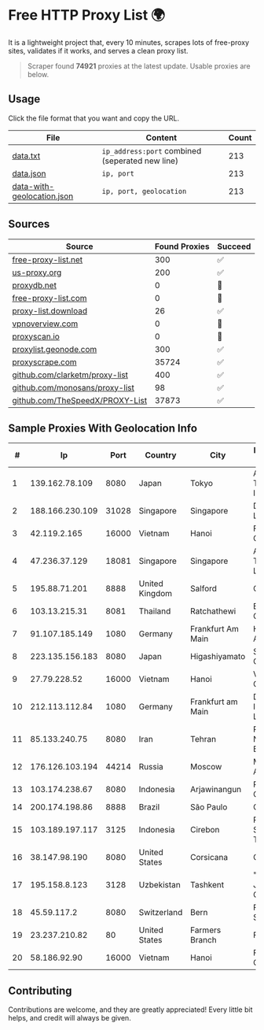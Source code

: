 
# Free HTTP Proxy List 🌍

It is a lightweight project that, every 10 minutes, scrapes lots of free-proxy sites, validates if it works, and serves a clean proxy list.


> Scraper found **74921** proxies at the latest update. Usable proxies are below.

## Usage

Click the file format that you want and copy the URL.


|File|Content|Count|
|----|-------|-----|
|[data.txt](https://raw.githubusercontent.com/themiralay/Proxy-List-World/master/data.txt)|`ip_address:port` combined (seperated new line)|213|
|[data.json](https://raw.githubusercontent.com/themiralay/Proxy-List-World/master/data.json)|`ip, port`|213|
|[data-with-geolocation.json](https://raw.githubusercontent.com/themiralay/Proxy-List-World/master/data-with-geolocation.json)|`ip, port, geolocation`|213|

## Sources

|Source|Found Proxies|Succeed|
|------|-------------|-------|
|[free-proxy-list.net](https://free-proxy-list.net)|300|✅|
|[us-proxy.org](https://www.us-proxy.org)|200|✅|
|[proxydb.net](http://proxydb.net)|0|🚫|
|[free-proxy-list.com](https://free-proxy-list.com/?page=&port=&type%5B%5D=http&type%5B%5D=https&up_time=0&search=Search)|0|🚫|
|[proxy-list.download](https://www.proxy-list.download/HTTP)|26|✅|
|[vpnoverview.com](https://vpnoverview.com/privacy/anonymous-browsing/free-proxy-servers)|0|🚫|
|[proxyscan.io](https://www.proxyscan.io)|0|🚫|
|[proxylist.geonode.com](https://proxylist.geonode.com/api/proxy-list?limit=300&page=1&sort_by=lastChecked&sort_type=desc&protocols=http,https)|300|✅|
|[proxyscrape.com](https://api.proxyscrape.com/v2/?request=displayproxies&protocol=http&timeout=10000&country=all&ssl=all&anonymity=all)|35724|✅|
|[github.com/clarketm/proxy-list](https://raw.githubusercontent.com/clarketm/proxy-list/master/proxy-list-raw.txt)|400|✅|
|[github.com/monosans/proxy-list](https://raw.githubusercontent.com/monosans/proxy-list/main/proxies/http.txt)|98|✅|
|[github.com/TheSpeedX/PROXY-List](https://raw.githubusercontent.com/TheSpeedX/PROXY-List/master/http.txt)|37873|✅|


## Sample Proxies With Geolocation Info

|#|Ip|Port|Country|City|Internet Service Provider|
|-|--|----|-------|----|-------------------------|
|1|139.162.78.109|8080|Japan|Tokyo|Akamai Technologies, Inc.|
|2|188.166.230.109|31028|Singapore|Singapore|DigitalOcean, LLC|
|3|42.119.2.165|16000|Vietnam|Hanoi|FPT Telecom Company|
|4|47.236.37.129|18081|Singapore|Singapore|Alibaba (US) Technology Co., Ltd.|
|5|195.88.71.201|8888|United Kingdom|Salford|OVH SAS|
|6|103.13.215.31|8081|Thailand|Ratchathewi|Bunny Communications|
|7|91.107.185.149|1080|Germany|Frankfurt Am Main|Hetzner Online AG|
|8|223.135.156.183|8080|Japan|Higashiyamato|So-net Corporation|
|9|27.79.228.52|16000|Vietnam|Hanoi|Viettel Corporation|
|10|212.113.112.84|1080|Germany|Frankfurt am Main|DpkgSoft International Limited|
|11|85.133.240.75|8080|Iran|Tehran|Respina Networks & Beyond PJSC|
|12|176.126.103.194|44214|Russia|Moscow|Miglovets Egor Andreevich|
|13|103.174.238.67|8080|Indonesia|Arjawinangun|PT Anugerah Cimanuk Raya|
|14|200.174.198.86|8888|Brazil|São Paulo|Claro S.A|
|15|103.189.197.117|3125|Indonesia|Cirebon|PT Graha Sumber Teknologi|
|16|38.147.98.190|8080|United States|Corsicana|Corsicana ISD|
|17|195.158.8.123|3128|Uzbekistan|Tashkent|"Uzbektelekom" Joint Stock Company|
|18|45.59.117.2|8080|Switzerland|Bern|FranTech Solutions|
|19|23.237.210.82|80|United States|Farmers Branch|FDCservers.net|
|20|58.186.92.90|16000|Vietnam|Hanoi|FPT Telecom Company|



## Contributing

Contributions are welcome, and they are greatly appreciated! Every
little bit helps, and credit will always be given.

